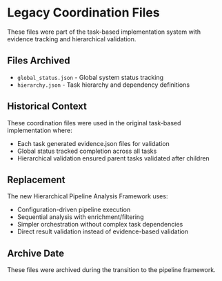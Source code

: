 # Legacy Coordination Files

These files were part of the task-based implementation system with evidence tracking and hierarchical validation.

## Files Archived

- `global_status.json` - Global system status tracking
- `hierarchy.json` - Task hierarchy and dependency definitions

## Historical Context

These coordination files were used in the original task-based implementation where:
- Each task generated evidence.json files for validation
- Global status tracked completion across all tasks
- Hierarchical validation ensured parent tasks validated after children

## Replacement

The new Hierarchical Pipeline Analysis Framework uses:
- Configuration-driven pipeline execution
- Sequential analysis with enrichment/filtering
- Simpler orchestration without complex task dependencies
- Direct result validation instead of evidence-based validation

## Archive Date

These files were archived during the transition to the pipeline framework.
